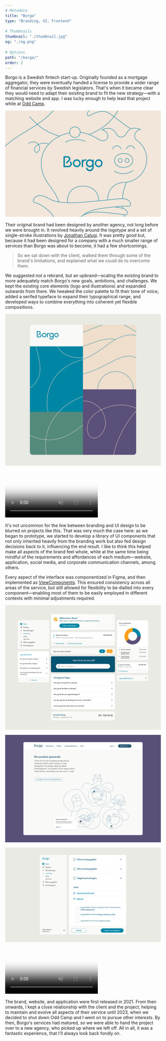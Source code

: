 ```yaml
---
# Metadata
title: "Borgo"
type: "Branding, UI, Frontend"

# Thumbnails
thumbnail: "./thumbnail.jpg"
og: "./og.png"

# Options
path: "/borgo/"
order: 2
---
```


<article role="article">

Borgo is a Swedish fintech start-up. Originally founded as a mortgage aggregator, they were eventually handed a license to provide a wider range of financial services by Swedish legislators. That's when it became clear they would need to adapt their existing brand to fit the new strategy—with a matching website and app. I was lucky enough to help lead that project while at [Odd Camp](/oddcamp).

</article>

![Borgo logo](images/logo@2x.png)

<article role="article">

Their original brand had been designed by another agency, not long before we were brought in. It revolved heavily around the logotype and a set of single-stroke illustrations by [Jonathan Calugi](https://www.behance.net/Lovers). It was pretty good but, because it had been designed for a company with a much smaller range of services than Borgo was about to become, it had a few shortcomings.

> So we sat down with the client, walked them through some of the brand's limitations, and explained what we could do to overcome them.

We suggested not a rebrand, but an upbrand—scaling the existing brand to more adequately match Borgo's new goals, ambitions, and challenges. We kept the existing core elements (logo and illustrations) and expanded outwards from there. We tweaked the color palette to fit their tone of voice, added a serifed typeface to expand their typographical range, and developed ways to combine everything into coherent yet flexible compositions.

</article>

![Patterns made out of details from the illustrations](images/pattern@2x.png)

<video controls muted playsinline preload="metadata" poster="/videos/borgo/brand.png">
  <source src="/videos/borgo/brand.mp4" type="video/mp4" />
</video>

<article role="article">

It's not uncommon for the line between branding and UI design to be blurred on projects like this. That was very much the case here: as we began to prototype, we started to develop a library of UI components that not only inherited heavily from the branding work but also fed design decisions back to it, influencing the end result. I like to think this helped make all aspects of the brand feel whole, while at the same time being mindful of the requirements and affordances of each medium—website, application, social media, and corporate communication channels, among others.

Every aspect of the interface was componentized in Figma, and then implemented as [ViewComponents](https://viewcomponent.org/). This ensured consistency across all areas of the service, but still allowed for flexibility to be dialled into every component—enabling most of them to be easily employed in different contexts with minimal adjustments required.

</article>

![Some of the UI components designed and developed for Borgo](images/components@2x.png)

![Screenshot from Borgo's promotional website](images/home@2x.png)

![View of UI components in use inside Borgo's user dashboard](images/dashboard@2x.png)

<video controls muted playsinline preload="metadata" poster="/videos/borgo/app.png">
  <source src="/videos/borgo/app.mp4" type="video/mp4" />
</video>

<article role="article">

The brand, website, and application were first released in 2021. From then onwards, I kept a close relationship with the client and the project, helping to maintain and evolve all aspects of their service until 2023, when we decided to shut down Odd Camp and I went on to pursue other interests. By then, Borgo's services had matured, so we were able to hand the project over to a new agency, who picked up where we left off. All in all, it was a fantastic experience, that I'll always look back fondly on.

</article>